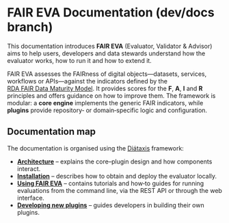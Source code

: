 # FAIR EVA Documentation (dev/docs branch)

This documentation introduces **FAIR EVA** (Evaluator, Validator & Advisor) aims to help users, developers and data stewards understand how the evaluator works, how to run it and how to extend it.

FAIR EVA assesses the FAIRness of digital objects—datasets, services, workflows or APIs—against the indicators defined by the [RDA FAIR Data Maturity Model](https://doi.org/10.15497/rda00050). It provides scores for the **F**, **A**, **I** and **R** principles and offers guidance on how to improve them. The framework is modular: a **core engine** implements the generic FAIR indicators, while **plugins** provide repository‑ or domain‑specific logic and configuration.

## Documentation map

The documentation is organised using the [Diátaxis](https://diataxis.fr/) framework:

- **[Architecture](architecture.md)** – explains the core–plugin design and how components interact.
- **[Installation](installation.md)** – describes how to obtain and deploy the evaluator locally.
- **[Using FAIR EVA](usage.md)** – contains tutorials and how‑to guides for running evaluations from the command line, via the REST API or through the web interface.
- **[Developing new plugins](creating_plugin.md)** – guides developers in building their own plugins.

